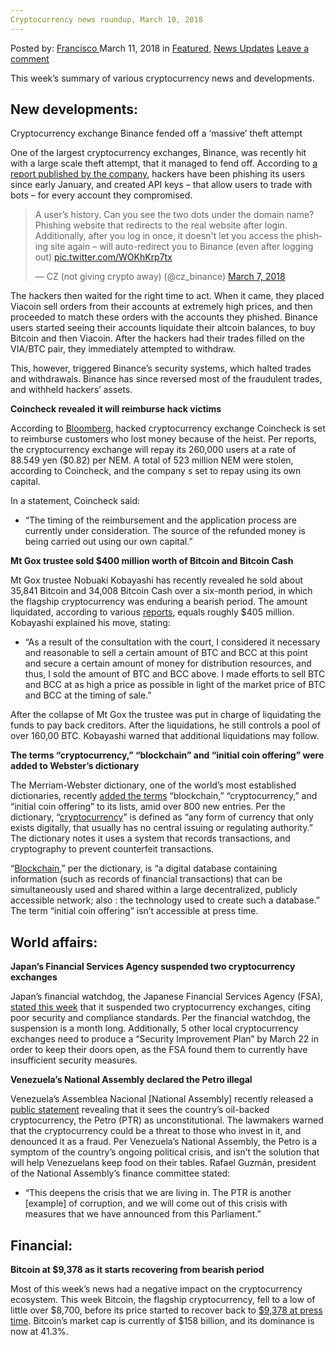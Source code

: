 ```yaml
---
Cryptocurrency news roundup, March 10, 2018
---
```

<article class="post-listing post-25007 post type-post status-publish format-standard has-post-thumbnail hentry 
 tag-545 tag-5927 tag-cryptocurrency tag-march tag-news tag-roundup">
<div class="post-inner">
<span>Posted by: <a href="https://www.deepdotweb.com/author/francisco/" title="">Francisco </a></span>
<span>March 11, 2018</span>
<span>in <a href="https://www.deepdotweb.com/category/deepdot-news/" rel="category tag">Featured</a>, <a href="https://www.deepdotweb.com/category/news-updates/" rel="category tag">News Updates</a></span>
<span><a href="https://www.deepdotweb.com/2018/03/11/cryptocurrency-news-roundup-march-10-2018/#respond">Leave a comment</a></span>


<p>This week’s summary of various cryptocurrency news and developments.</p>
<h2>New developments:</h2>
<p>Cryptocurrency exchange Binance fended off a ‘massive’ theft attempt</p>
<p>One of the largest cryptocurrency exchanges, Binance, was recently hit with a large scale theft attempt, that it managed to fend off. According to <a href="https://support.binance.com/hc/en-us/articles/360001547431-Summary-of-the-Phishing-and-Attempted-Stealing-Incident-on-Binance">a report published by the company</a>, hackers have been phishing its users since early January, and created API keys – that allow users to trade with bots – for every account they compromised.</p>
<blockquote class="twitter-tweet" data-width="550" data-dnt="true">
<p lang="en" dir="ltr">A user’s history. Can you see the two dots under the domain name? Phishing website that redirects to the real website after login. Additionally, after you log in once, it doesn&#39;t let you access the phishing site again &#8211; will auto-redirect you to Binance (even after logging out) <a href="https://t.co/WOKhKrp7tx">pic.twitter.com/WOKhKrp7tx</a></p>
<p>&mdash; CZ (not giving crypto away) (@cz_binance) <a href="https://twitter.com/cz_binance/status/971483376753393664?ref_src=twsrc%5Etfw">March 7, 2018</a></p></blockquote>
<p><script async src="https://platform.twitter.com/widgets.js" charset="utf-8"></script></p>
<p>The hackers then waited for the right time to act. When it came, they placed Viacoin sell orders from their accounts at extremely high prices, and then proceeded to match these orders with the accounts they phished. Binance users started seeing their accounts liquidate their altcoin balances, to buy Bitcoin and then Viacoin. After the hackers had their trades filled on the VIA/BTC pair, they immediately attempted to withdraw.</p>
<p>This, however, triggered Binance’s security systems, which halted trades and withdrawals. Binance has since reversed most of the fraudulent trades, and withheld hackers’ assets.</p>
<p><strong>Coincheck revealed it will reimburse hack victims</strong></p>
<p>According to <a href="https://www.bloomberg.com/news/articles/2018-01-27/coincheck-to-repay-customers-who-lost-money-in-400-million-hack">Bloomberg</a>, hacked cryptocurrency exchange Coincheck is set to reimburse customers who lost money because of the heist. Per reports, the cryptocurrency exchange will repay its 260,000 users at a rate of 88.549 yen ($0.82) per NEM. A total of 523 million NEM were stolen, according to Coincheck, and the company s set to repay using its own capital.</p>
<p>In a statement, Coincheck said:</p>
<ul>
<li>“The timing of the reimbursement and the application process are currently under consideration. The source of the refunded money is being carried out using our own capital.&#8221;</li>
</ul>
<p><strong>Mt Gox trustee sold $400 million worth of Bitcoin and Bitcoin Cash</strong></p>
<p>Mt Gox trustee Nobuaki Kobayashi has recently revealed he sold about 35,841 Bitcoin and 34,008 Bitcoin Cash over a six-month period, in which the flagship cryptocurrency was enduring a bearish period. The amount liquidated, according to various <a href="https://www.coindesk.com/mt-gox-trustee-sells-400-million-bitcoin-bitcoin-cash/">reports</a>, equals roughly $405 million. Kobayashi explained his move, stating:</p>
<ul>
<li>“As a result of the consultation with the court, I considered it necessary and reasonable to sell a certain amount of BTC and BCC at this point and secure a certain amount of money for distribution resources, and thus, I sold the amount of BTC and BCC above. I made efforts to sell BTC and BCC at as high a price as possible in light of the market price of BTC and BCC at the timing of sale.&#8221;</li>
</ul>
<p>After the collapse of Mt Gox the trustee was put in charge of liquidating the funds to pay back creditors. After the liquidations, he still controls a pool of over 160,00 BTC. Kobayashi warned that additional liquidations may follow.</p>
<p><strong>The terms “cryptocurrency,” “blockchain” and “initial coin offering” were added to Webster’s dictionary</strong></p>
<p>The Merriam-Webster dictionary, one of the world’s most established dictionaries, recently <a href="https://www.merriam-webster.com/words-at-play/new-words-in-the-dictionary-march-2018">added the terms</a> “blockchain,” “cryptocurrency,” and “initial coin offering” to its lists, amid over 800 new entries. Per the dictionary, “<a href="https://www.merriam-webster.com/dictionary/cryptocurrency">cryptocurrency</a>” is defined as “any form of currency that only exists digitally, that usually has no central issuing or regulating authority.” The dictionary notes it uses a system that records transactions, and cryptography to prevent counterfeit transactions.</p>
<p>“<a href="https://www.merriam-webster.com/dictionary/blockchain">Blockchain</a>,” per the dictionary, is “a digital database containing information (such as records of financial transactions) that can be simultaneously used and shared within a large decentralized, publicly accessible network; also : the technology used to create such a database.” The term “initial coin offering” isn’t accessible at press time.</p>
<h2>World affairs:</h2>
<p><strong>Japan’s Financial Services Agency suspended two cryptocurrency exchanges</strong></p>
<p>Japan’s financial watchdog, the Japanese Financial Services Agency (FSA), <a href="https://www.cryptoglobe.com/latest/2018/03/japanese-exchanges-punished-by-regulators/">stated this week</a> that it suspended two cryptocurrency exchanges, citing poor security and compliance standards. Per the financial watchdog, the suspension is a month long. Additionally, 5 other local cryptocurrency exchanges need to produce a “Security Improvement Plan” by March 22 in order to keep their doors open, as the FSA found them to currently have insufficient security measures.</p>
<p><strong>Venezuela’s National Assembly declared the Petro illegal</strong></p>
<p>Venezuela’s Assemblea Nacional [National Assembly] recently released a <a href="http://www.asambleanacional.gob.ve/noticias/_an-declaro-nula-la-emision-del-petro-y-todas-sus-obligaciones">public statement</a> revealing that it sees the country’s oil-backed cryptocurrency, the Petro (PTR) as unconstitutional. The lawmakers warned that the cryptocurrency could be a threat to those who invest in it, and denounced it as a fraud. Per Venezuela’s National Assembly, the Petro is a symptom of the country’s ongoing political crisis, and isn’t the solution that will help Venezuelans keep food on their tables. Rafael Guzmán, president of the National Assembly’s finance committee stated:</p>
<ul>
<li>“This deepens the crisis that we are living in. The PTR is another [example] of corruption, and we will come out of this crisis with measures that we have announced from this Parliament.”</li>
</ul>
<h2>Financial:</h2>
<p><strong>Bitcoin at $9,378 as it starts recovering from bearish period</strong></p>
<p>Most of this week’s news had a negative impact on the cryptocurrency ecosystem. This week Bitcoin, the flagship cryptocurrency, fell to a low of little over $8,700, before its price started to recover back to <a href="https://coinmarketcap.com/currencies/bitcoin/">$9,378 at press time</a>. Bitcoin’s market cap is currently of $158 billion, and its dominance is now at 41.3%.</p>
</div>
<span style="display:none"><a href="https://www.deepdotweb.com/tag/10/" rel="tag">10</a> <a href="https://www.deepdotweb.com/tag/2018/" rel="tag">2018</a> <a href="https://www.deepdotweb.com/tag/cryptocurrency/" rel="tag">cryptocurrency</a> <a href="https://www.deepdotweb.com/tag/march/" rel="tag">march</a> <a href="https://www.deepdotweb.com/tag/news/" rel="tag">news</a> <a href="https://www.deepdotweb.com/tag/roundup/" rel="tag">roundup</a></span> <span style="display:none" class="updated">2018-03-11<a href="https://www.deepdotweb.com/author/francisco/" title="Posts by Francisco" rel="author">Francisco</a></strong></div>
</div>
</article>

